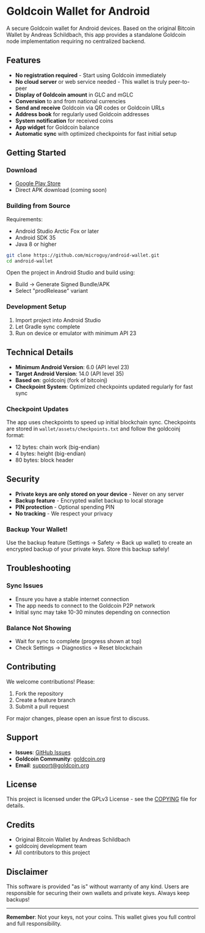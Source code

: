 # Goldcoin Wallet for Android

A secure Goldcoin wallet for Android devices. Based on the original Bitcoin Wallet by Andreas Schildbach, this app provides a standalone Goldcoin node implementation requiring no centralized backend.

## Features

- **No registration required** - Start using Goldcoin immediately
- **No cloud server** or web service needed - This wallet is truly peer-to-peer
- **Display of Goldcoin amount** in GLC and mGLC
- **Conversion** to and from national currencies
- **Send and receive** Goldcoin via QR codes or Goldcoin URLs
- **Address book** for regularly used Goldcoin addresses
- **System notification** for received coins
- **App widget** for Goldcoin balance
- **Automatic sync** with optimized checkpoints for fast initial setup

## Getting Started

### Download
- [Google Play Store](https://play.google.com/store/apps/details?id=com.goldcoin.wallet)
- Direct APK download (coming soon)

### Building from Source

Requirements:
- Android Studio Arctic Fox or later
- Android SDK 35
- Java 8 or higher

```bash
git clone https://github.com/microguy/android-wallet.git
cd android-wallet
```

Open the project in Android Studio and build using:
- Build → Generate Signed Bundle/APK
- Select "prodRelease" variant

### Development Setup

1. Import project into Android Studio
2. Let Gradle sync complete
3. Run on device or emulator with minimum API 23

## Technical Details

- **Minimum Android Version**: 6.0 (API level 23)
- **Target Android Version**: 14.0 (API level 35)
- **Based on**: goldcoinj (fork of bitcoinj)
- **Checkpoint System**: Optimized checkpoints updated regularly for fast sync

### Checkpoint Updates

The app uses checkpoints to speed up initial blockchain sync. Checkpoints are stored in `wallet/assets/checkpoints.txt` and follow the goldcoinj format:
- 12 bytes: chain work (big-endian)
- 4 bytes: height (big-endian)
- 80 bytes: block header

## Security

- **Private keys are only stored on your device** - Never on any server
- **Backup feature** - Encrypted wallet backup to local storage
- **PIN protection** - Optional spending PIN
- **No tracking** - We respect your privacy

### Backup Your Wallet!

Use the backup feature (Settings → Safety → Back up wallet) to create an encrypted backup of your private keys. Store this backup safely!

## Troubleshooting

### Sync Issues
- Ensure you have a stable internet connection
- The app needs to connect to the Goldcoin P2P network
- Initial sync may take 10-30 minutes depending on connection

### Balance Not Showing
- Wait for sync to complete (progress shown at top)
- Check Settings → Diagnostics → Reset blockchain

## Contributing

We welcome contributions! Please:
1. Fork the repository
2. Create a feature branch
3. Submit a pull request

For major changes, please open an issue first to discuss.

## Support

- **Issues**: [GitHub Issues](https://github.com/microguy/android-wallet/issues)
- **Goldcoin Community**: [goldcoin.org](https://goldcoin.org)
- **Email**: support@goldcoin.org

## License

This project is licensed under the GPLv3 License - see the [COPYING](COPYING) file for details.

## Credits

- Original Bitcoin Wallet by Andreas Schildbach
- goldcoinj development team
- All contributors to this project

## Disclaimer

This software is provided "as is" without warranty of any kind. Users are responsible for securing their own wallets and private keys. Always keep backups!

---

**Remember**: Not your keys, not your coins. This wallet gives you full control and full responsibility.